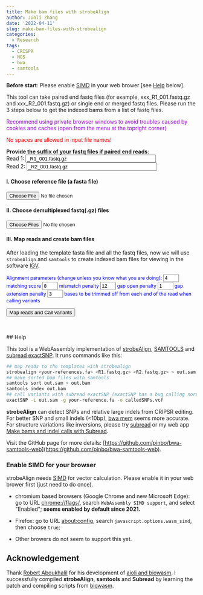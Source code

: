 ```yaml
---
title: Make bam files with strobeAlign
author: Junli Zhang
date: '2022-04-11'
slug: make-bam-files-with-strobealign
categories:
  - Research
tags:
  - CRISPR
  - NGS
  - bwa
  - samtools
---
```


**Before start**: Please enable [SIMD](https://v8.dev/features/simd) in your web brower [see [Help](#enable-simd-for-your-browser) below].

This tool can take paired end fastq files (for example, xxx_R1_001.fastq.gz and xxx_R2_001.fastq.gz) or single end or merged fastq files.
Please run the 3 steps below to get the indexed bams from a list of fastq files.
<p id=recommend" style="color:darkviolet;">Recommend using private browser windows to avoid troubles caused by cookies and caches (open from the menu at the topright corner)</p>
<p id=recommend2" style="color:red;">No spaces are allowed in input file names!</p>

**Provide the suffix of your fastq files if paired end reads**:  
<label for="suffix1">Read 1:</label>
<input id="suffix1" value="_R1_001.fastq.gz" size="40"><br>
<label for="suffix2">Read 2:</label>
<input id="suffix2" value="_R2_001.fastq.gz" size="40"><br>

<h4>I. Choose reference file (a fasta file)</h4>
<input id="reference" type="file">

<h4>II. Choose demultiplexed fastq(.gz) files</h4>
<input id="fastq" type="file" multiple>

<p id="indexErr" style="color:red;"></p>
<p id="demoRef" style="display:none;"></p>
<p id="demoFq" style="display:none;"></p>

<h4>III. Map reads and create bam files</h4>

After loading the template fasta file and all the fastq files, now we will use `strobeAlign` and `samtools` to create indexed bam files for viewing in the software [IGV](https://software.broadinstitute.org/software/igv/download).
<div id="options" style="font-size:90%;color:blue;">
Alignment parameters (change unless you know what you are doing):  
<input size="2" id="match" value="4" type="text"> matching score  
<input size="2" id="mismatch" value="8" type="text"> mismatch penalty  
<input size="2" id="gapopen" value="12" type="text"> gap open penalty  
<input size="2" id="gapext" value="1" type="text"> gap extension penalty  
<input size="2" id="trim" value="3" type="text"> bases to be trimmed off from each end of the read when calling variants

<button onclick="analyzeBam()">Map reads and Call variants</button>
<p id="bwa"  style="color:tomato;font-style: italic;"></p>
<p id="sort" style="color:tomato;font-style: italic;"></p>
<button id="download-btn" onclick="downloadBam()" style="visibility:hidden">Download indexed bam files</button>
<p id="download" style="color:tomato;font-style: italic;"></p>
<script src="/tools/aioli/latest/aioli.js"></script>
<script src="/libs/strobealignweb.js"></script>
<script src="/libs/FileSaver.min.js"></script>
<script src="/libs/jszip.min.js"></script>
</div>
## Help

This tool is a WebAssembly implementation of [strobeAlign](https://github.com/ksahlin/StrobeAlign/), [SAMTOOLS](http://www.htslib.org/) and [subread exactSNP](http://subread.sourceforge.net/). It runs commands like this:
```sh
## map reads to the templates with strobealign
strobealign <your-references.fa> <R1.fastq.gz> <R2.fastq.gz> > out.sam
## make sorted bam files with samtools
samtools sort out.sam > out.bam
samtools index out.bam
## call variants with subread exactSNP (exactSNP has a bug calling sorted bams, so use sams here)
exactSNP -i out.sam -g your-reference.fa -o calledSNPs.vcf
```

**strobeAlign** can detect SNPs and relative large indels from CRIPSR editing. For better SNP and small indels (<10bp), 
[bwa mem](/apps/make-bam-files-with-bwa-and-samtools/) seems more accurate. For structure variations like inversions, please try [subread](http://subread.sourceforge.net/) or my web app [Make bams and indel calls with Subread](/apps/make-bams-and-indel-calls-with-subread).

Visit the GitHub page for more details: [https://github.com/pinbo/bwa-samtools-web](https://github.com/pinbo/bwa-samtools-web).

### Enable SIMD for your browser

strobeAlign needs [SIMD](https://v8.dev/features/simd) for vector calculation. Please enable it in your web brower first (just need to do once).

- chromium based browsers (Google Chrome and new Microsoft Edge): go to URL [chrome://flags/](chrome://flags/), search `WebAssembly SIMD support`, and select "Enabled"; **seems enabled by default since 2021.**

- Firefox: go to URL [about:config](about:config), search `javascript.options.wasm_simd`, then choose `true`;

- Other browers do not seem to support this yet.

## Acknowledgement

Thank [Robert Aboukhalil](https://github.com/robertaboukhalil) for his development of [aioli and biowasm](https://github.com/biowasm). I successfully compiled **strobeAlign**, **samtools** and **Subread** by learning the patch and compiling scripts from [biowasm](https://github.com/biowasm/biowasm).